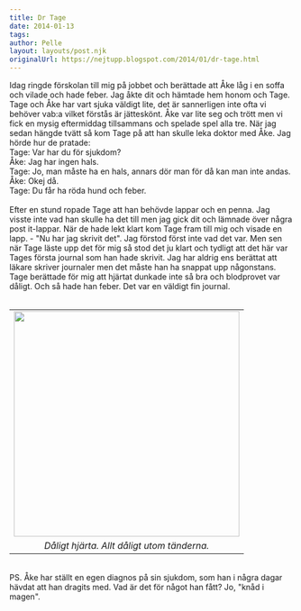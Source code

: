 ```yaml
---
title: Dr Tage
date: 2014-01-13
tags: 	
author: Pelle
layout: layouts/post.njk
originalUrl: https://nejtupp.blogspot.com/2014/01/dr-tage.html
---
```


<div class="separator" style="clear: both; text-align: left;">Idag ringde förskolan till mig på jobbet och berättade att Åke låg i en soffa och vilade och hade feber. Jag åkte dit och hämtade hem honom och Tage. Tage och Åke har vart sjuka väldigt lite, det är sannerligen inte ofta vi behöver vab:a vilket förstås är jätteskönt. Åke var lite seg och trött men vi fick en mysig eftermiddag tillsammans och spelade spel alla tre. När jag sedan hängde tvätt så kom Tage på att han skulle leka doktor med Åke. Jag hörde hur de pratade: </div>Tage: Var har du för sjukdom?<br>Åke: Jag har ingen hals.<br>Tage: Jo, man måste ha en hals, annars dör man för då kan man inte andas.<br>Åke: Okej då.<br>Tage: Du får ha röda hund och feber.<br><br>Efter en stund ropade Tage att han behövde lappar och en penna. Jag visste inte vad han skulle ha det till men jag gick dit och lämnade över några post it-lappar. När de hade lekt klart kom Tage fram till mig och visade en lapp. - "Nu har jag skrivit det". Jag förstod först inte vad det var. Men sen när Tage läste upp det för mig så stod det ju klart och tydligt att det här var Tages första journal som han hade skrivit. Jag har aldrig ens berättat att läkare skriver journaler men det måste han ha snappat upp någonstans. Tage berättade för mig att hjärtat dunkade inte så bra och blodprovet var dåligt. Och så hade han feber. Det var en väldigt fin journal.<br><br><table align="center" cellpadding="0" cellspacing="0" class="tr-caption-container" style="margin-left: auto; margin-right: auto; text-align: center;"><tbody><tr><td style="text-align: center;"><img src="../../../../img/Hemma-PERK3489.jpg" width="400"></td></tr><tr><td class="tr-caption" style="text-align: center;"><i>Dåligt hjärta. Allt dåligt utom tänderna.</i></td></tr></tbody></table><br>PS. Åke har ställt en egen diagnos på sin sjukdom, som han i några dagar hävdat att han dragits med. Vad är det för något han fått? Jo, "knåd i magen".
<!-- no comments on this post -->